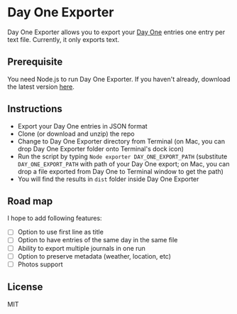 # Day One Exporter

Day One Exporter allows you to export your [Day One](http://dayoneapp.com) entries one entry per text file. Currently, it only exports text.

## Prerequisite

You need Node.js to run Day One Exporter. If you haven't already, download the latest version [here](https://nodejs.org/en/).

## Instructions

- Export your Day One entries in JSON format
- Clone (or download and unzip) the repo
- Change to Day One Exporter directory from Terminal (on Mac, you can drop Day One Exporter folder onto Terminal's dock icon)
- Run the script by typing `Node exporter DAY_ONE_EXPORT_PATH` (substitute `DAY_ONE_EXPORT_PATH` with path of your Day One export; on Mac, you can drop a file exported from Day One to Terminal window to get the path)
- You will find the results in `dist` folder inside Day One Exporter

## Road map

I hope to add following features:

- [ ] Option to use first line as title
- [ ] Option to have entries of the same day in the same file
- [ ] Ability to export multiple journals in one run
- [ ] Option to preserve metadata (weather, location, etc)
- [ ] Photos support

## License

MIT
